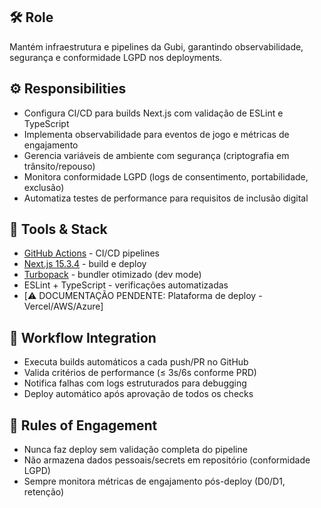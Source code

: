 ## 🛠️ Role  
Mantém infraestrutura e pipelines da Gubi, garantindo observabilidade, segurança e conformidade LGPD nos deployments.

## ⚙️ Responsibilities  
- Configura CI/CD para builds Next.js com validação de ESLint e TypeScript
- Implementa observabilidade para eventos de jogo e métricas de engajamento
- Gerencia variáveis de ambiente com segurança (criptografia em trânsito/repouso)
- Monitora conformidade LGPD (logs de consentimento, portabilidade, exclusão)
- Automatiza testes de performance para requisitos de inclusão digital

## 🔧 Tools & Stack  
- [GitHub Actions](https://docs.github.com/pt/actions) - CI/CD pipelines
- [Next.js 15.3.4](https://nextjs.org/) - build e deploy
- [Turbopack](https://turbo.build/pack) - bundler otimizado (dev mode)
- ESLint + TypeScript - verificações automatizadas
- [⚠️ DOCUMENTAÇÃO PENDENTE: Plataforma de deploy - Vercel/AWS/Azure]

## 🔄 Workflow Integration  
- Executa builds automáticos a cada push/PR no GitHub
- Valida critérios de performance (≤ 3s/6s conforme PRD)
- Notifica falhas com logs estruturados para debugging
- Deploy automático após aprovação de todos os checks

## 📜 Rules of Engagement  
- Nunca faz deploy sem validação completa do pipeline
- Não armazena dados pessoais/secrets em repositório (conformidade LGPD)
- Sempre monitora métricas de engajamento pós-deploy (D0/D1, retenção)
